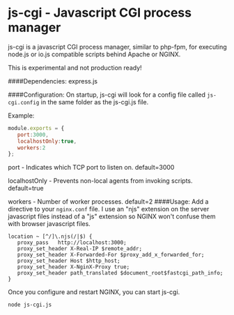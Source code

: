 # js-cgi  - Javascript CGI process manager
js-cgi is a javascript CGI process manager, similar to php-fpm, for executing node.js or io.js compatible scripts behind Apache or NGINX.

This is experimental and not production ready!

####Dependencies:
express.js

####Configuration:
On startup, js-cgi will look for a config file called `js-cgi.config` in the same folder as the js-cgi.js file.

Example:
```js
module.exports = {
   port:3000,
   localhostOnly:true,
   workers:2
};

```

port - Indicates which TCP port to listen on. default=3000

localhostOnly - Prevents non-local agents from invoking scripts. default=true

workers - Number of worker processes. default=2
####Usage:
Add a directive to your `nginx.conf` file. I use an "njs" extension on the server javascript files instead of a "js" extension so NGINX won't confuse them with browser javascript files.
```
location ~ [^/]\.njs(/|$) {
   proxy_pass   http://localhost:3000;
   proxy_set_header X-Real-IP $remote_addr;
   proxy_set_header X-Forwarded-For $proxy_add_x_forwarded_for;
   proxy_set_header Host $http_host;
   proxy_set_header X-NginX-Proxy true;
   proxy_set_header path_translated $document_root$fastcgi_path_info;
}
```
Once you configure and restart NGINX, you can start js-cgi.
```sh
node js-cgi.js
```

